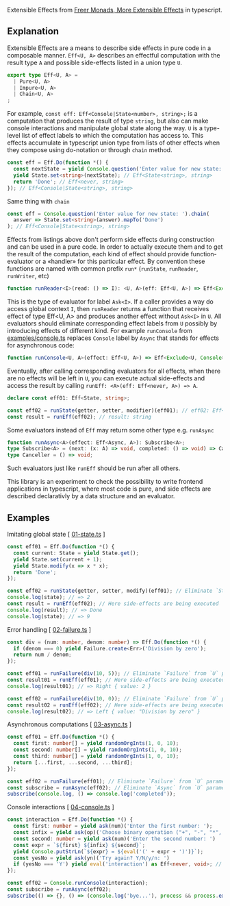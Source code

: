 Extensible Effects from
[Freer Monads, More Extensible Effects](http://okmij.org/ftp/Haskell/extensible/more.pdf)
in typescript. 

## Explanation
Extensible Effects are a means to describe side effects in pure code
in a composable manner. `Eff<U, A>` describes an effectful computation
with the result type `A` and possible side-effects listed in a union
type `U`.

```ts
export type Eff<U, A> = 
  | Pure<U, A>
  | Impure<U, A>
  | Chain<U, A>
;
```

For example, `const eff: Eff<Console|State<number>, string>;` is a
computation that produces the result of type `string`, but also can
make console interactions and manipulate global state along the
way. `U` is a type-level list of effect labels to which the
computation has access to. This effects accumulate in typescript union
type from lists of other effects when they compose using do-notation
or through `chain` method.

```ts
const eff = Eff.Do(function *() {
  const nextState = yield Console.question('Enter value for new state: '); // Eff<Console, string>
  yield State.set<string>(nextState); // Eff<State<string>, string>
  return 'Done'; // Eff<never, string>
}); // Eff<Console|State<string>, string>
```
Same thing with `chain`
```ts
const eff = Console.question('Enter value for new state: ').chain(
  answer => State.set<string>(answer).mapTo('Done')
); // Eff<Console|State<string>, string>
```

Effects from listings above don't perform side effects during
construction and can be used in a pure code. In order to actually
execute them and to get the result of the computation, each kind of
effect should provide function-evaluator or a «handler» for this
particular effect. By convention these functions are named with common
prefix `run*` (`runState`, `runReader`, `runWriter`, etc)

```ts
function runReader<I>(read: () => I): <U, A>(eff: Eff<U, A>) => Eff<Exclude<U, Ask<I>>, A>;
```

This is the type of evaluator for label `Ask<I>`. If a caller provides
a way do access global context `I`, then `runReader` returns a
function that receives effect of type Eff<U, A> and produces another
effect without `Ask<I>` in `U`. All evaluators should eliminate
corresponding effect labels from `U` possibly by introducing effects
of different kind. For example `runConsole` from
[examples/console.ts](examples/console.ts) replaces `Console` label by
`Async` that stands for effects for asynchronous code:

```ts
function runConsole<U, A>(effect: Eff<U, A>) => Eff<Exclude<U, Console>|Async, A>;
```

Eventually, after calling corresponding evaluators for all effects,
when there are no effects will be left in `U`, you can execute actual
side-effects and access the result by calling `runEff: <A>(eff:
Eff<never, A>) => A`.

```ts
declare const eff01: Eff<State, string>; 

const eff02 = runState(getter, setter, modifier)(eff01); // eff02: Eff<never, string>
const result = runEff(eff02); // result: string
```

Some evaluators instead of `Eff` may return some other type e.g. `runAsync`
```ts
function runAsync<A>(effect: Eff<Async, A>): Subscribe<A>;
type Subscribe<A> = (next: (x: A) => void, completed: () => void) => Canceller;
type Canceller = () => void;
```
Such evaluators just like `runEff` should be run after all others.

This library is an experiment to check the possibility to write
frontend applications in typescript, where most code is pure, and side
effects are described declarativly by a data structure and an
evaluator.


## Examples

Imitating global state [ [01-state.ts](./examples/01-state.ts) ]
```ts
const eff01 = Eff.Do(function *() {
  const current: State = yield State.get();
  yield State.set(current + 1);
  yield State.modify(x => x * x);
  return 'Done';
});

const eff02 = runState(getter, setter, modify)(eff01); // Eliminate `State` from `U` parameter
console.log(state); // => 2
const result = runEff(eff02); // Here side-effects are being executed
console.log(result); // => Done
console.log(state); // => 9
```

Error handling [ [02-failure.ts](./examples/02-failure.ts) ]
```ts
const div = (num: number, denom: number) => Eff.Do(function *() {
  if (denom === 0) yield Failure.create<Err>('Division by zero');
  return num / denom;
});

const eff01 = runFailure(div(10, 5)); // Eliminate `Failure` from `U` parameter
const result01 = runEff(eff01); // Here side-effects are being executed
console.log(result01); // => Right { value: 2 }

const eff02 = runFailure(div(10, 0)); // Eliminate `Failure` from `U` parameter
const result02 = runEff(eff02); // Here side-effects are being executed
console.log(result02); // => Left { value: "Division by zero" }
```

Asynchronous computations [ [03-async.ts](./examples/03-async.ts) ]
```ts
const eff01 = Eff.Do(function *() {
  const first: number[] = yield randomOrgInts(1, 0, 10);
  const second: number[] = yield randomOrgInts(1, 0, 10);
  const third: number[] = yield randomOrgInts(1, 0, 10);
  return [...first, ...second, ...third];
});

const eff02 = runFailure(eff01); // Eliminate `Failure` from `U` parameter
const subscribe = runAsync(eff02); // Eliminate `Async` from `U` parameter
subscribe(console.log, () => console.log('completed'));
```

Console interactions [ [04-console.ts](./examples/04-console.ts) ]
```ts
const interaction = Eff.Do(function *() {
  const first: number = yield ask(num)('Enter the first number: ');
  const infix = yield ask(op)('Choose binary operation ("+", "-", "*", "/"): ')
  const second: number = yield ask(num)('Enter the second number: ')
  const expr = `${first} ${infix} ${second}`;
  yield Console.putStrLn(`${expr} = ${eval('(' + expr + ')')}`);
  const yesNo = yield ask(yn)('Try again? Y/N/y/n: ')
  if (yesNo === 'Y') yield eval('interaction') as Eff<never, void>; // Should be just `interaction`
});

const eff02 = Console.runConsole(interaction);
const subscribe = runAsync(eff02);
subscribe(() => {}, () => (console.log('bye...'), process && process.exit && process.exit()));
```
